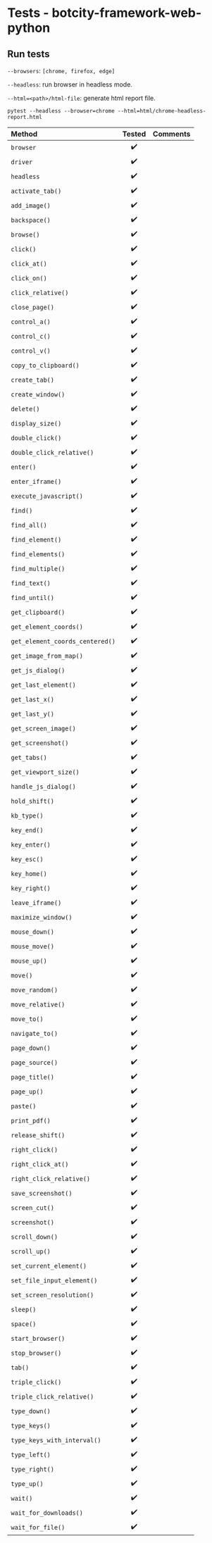 # Tests - botcity-framework-web-python

## Run tests

`--browsers`: `[chrome, firefox, edge]`

`--headless`: run browser in headless mode.

`--html=<path>/html-file`: generate html report file.

```shell
pytest --headless --browser=chrome --html=html/chrome-headless-report.html
```

| Method                          |       Tested       | Comments |
|:--------------------------------|:------------------:|----------|
| `browser`                       | :heavy_check_mark: |          |
| `driver`                        | :heavy_check_mark: |          |
| `headless`                      | :heavy_check_mark: |          |
| `activate_tab()`                | :heavy_check_mark: |          |
| `add_image()`                   | :heavy_check_mark: |          |
| `backspace()`                   | :heavy_check_mark: |          |
| `browse()`                      | :heavy_check_mark: |          |
| `click()`                       | :heavy_check_mark: |          |
| `click_at()`                    | :heavy_check_mark: |          |
| `click_on()`                    | :heavy_check_mark: |          |
| `click_relative()`              | :heavy_check_mark: |          |
| `close_page()`                  | :heavy_check_mark: |          |
| `control_a()`                   | :heavy_check_mark: |          |
| `control_c()`                   | :heavy_check_mark: |          |
| `control_v()`                   | :heavy_check_mark: |          |
| `copy_to_clipboard()`           | :heavy_check_mark: |          |
| `create_tab()`                  | :heavy_check_mark: |          |
| `create_window()`               | :heavy_check_mark: |          |
| `delete()`                      | :heavy_check_mark: |          |
| `display_size()`                | :heavy_check_mark: |          |
| `double_click()`                | :heavy_check_mark: |          |
| `double_click_relative()`       | :heavy_check_mark: |          |
| `enter()`                       | :heavy_check_mark: |          |
| `enter_iframe()`                | :heavy_check_mark: |          |
| `execute_javascript()`          | :heavy_check_mark: |          |
| `find()`                        | :heavy_check_mark: |          |
| `find_all()`                    | :heavy_check_mark: |          |
| `find_element()`                | :heavy_check_mark: |          |
| `find_elements()`               | :heavy_check_mark: |          |
| `find_multiple()`               | :heavy_check_mark: |          |
| `find_text()`                   | :heavy_check_mark: |          |
| `find_until()`                  | :heavy_check_mark: |          |
| `get_clipboard()`               | :heavy_check_mark: |          |
| `get_element_coords()`          | :heavy_check_mark: |          |
| `get_element_coords_centered()` | :heavy_check_mark: |          |
| `get_image_from_map()`          | :heavy_check_mark: |          |
| `get_js_dialog()`               | :heavy_check_mark: |          |
| `get_last_element()`            | :heavy_check_mark: |          |
| `get_last_x()`                  | :heavy_check_mark: |          |
| `get_last_y()`                  | :heavy_check_mark: |          |
| `get_screen_image()`            | :heavy_check_mark: |          |
| `get_screenshot()`              | :heavy_check_mark: |          |
| `get_tabs()`                    | :heavy_check_mark: |          |
| `get_viewport_size()`           | :heavy_check_mark: |          |
| `handle_js_dialog()`            | :heavy_check_mark: |          |
| `hold_shift()`                  | :heavy_check_mark: |          |
| `kb_type()`                     | :heavy_check_mark: |          |
| `key_end()`                     | :heavy_check_mark: |          |
| `key_enter()`                   | :heavy_check_mark: |          |
| `key_esc()`                     | :heavy_check_mark: |          |
| `key_home()`                    | :heavy_check_mark: |          |
| `key_right()`                   | :heavy_check_mark: |          |
| `leave_iframe()`                | :heavy_check_mark: |          |
| `maximize_window()`             | :heavy_check_mark: |          |
| `mouse_down()`                  | :heavy_check_mark: |          |
| `mouse_move()`                  | :heavy_check_mark: |          |
| `mouse_up()`                    | :heavy_check_mark: |          |
| `move()`                        | :heavy_check_mark: |          |
| `move_random()`                 | :heavy_check_mark: |          |
| `move_relative()`               | :heavy_check_mark: |          |
| `move_to()`                     | :heavy_check_mark: |          |
| `navigate_to()`                 | :heavy_check_mark: |          |
| `page_down()`                   | :heavy_check_mark: |          |
| `page_source()`                 | :heavy_check_mark: |          |
| `page_title()`                  | :heavy_check_mark: |          |
| `page_up()`                     | :heavy_check_mark: |          |
| `paste()`                       | :heavy_check_mark: |          |
| `print_pdf()`                   | :heavy_check_mark: |          |
| `release_shift()`               | :heavy_check_mark: |          |
| `right_click()`                 | :heavy_check_mark: |          |
| `right_click_at()`              | :heavy_check_mark: |          |
| `right_click_relative()`        | :heavy_check_mark: |          |
| `save_screenshot()`             | :heavy_check_mark: |          |
| `screen_cut()`                  | :heavy_check_mark: |          |
| `screenshot()`                  | :heavy_check_mark: |          |
| `scroll_down()`                 | :heavy_check_mark: |          |
| `scroll_up()`                   | :heavy_check_mark: |          |
| `set_current_element()`         | :heavy_check_mark: |          |
| `set_file_input_element()`      | :heavy_check_mark: |          |
| `set_screen_resolution()`       | :heavy_check_mark: |          |
| `sleep()`                       | :heavy_check_mark: |          |
| `space()`                       | :heavy_check_mark: |          |
| `start_browser()`               | :heavy_check_mark: |          |
| `stop_browser()`                | :heavy_check_mark: |          |
| `tab()`                         | :heavy_check_mark: |          |
| `triple_click()`                | :heavy_check_mark: |          |
| `triple_click_relative()`       | :heavy_check_mark: |          |
| `type_down()`                   | :heavy_check_mark: |          |
| `type_keys()`                   | :heavy_check_mark: |          |
| `type_keys_with_interval()`     | :heavy_check_mark: |          |
| `type_left()`                   | :heavy_check_mark: |          |
| `type_right()`                  | :heavy_check_mark: |          |
| `type_up()`                     | :heavy_check_mark: |          |
| `wait()`                        | :heavy_check_mark: |          |
| `wait_for_downloads()`          | :heavy_check_mark: |          |
| `wait_for_file()`               | :heavy_check_mark: |          |